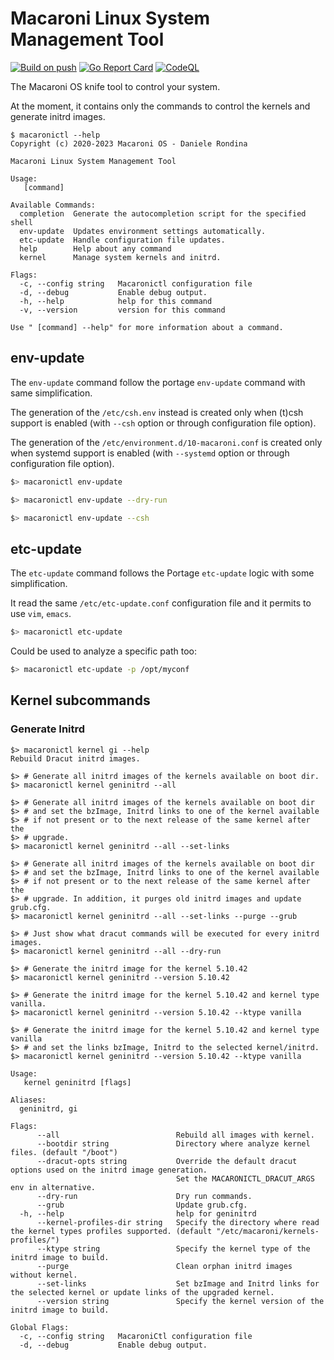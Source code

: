 # Macaroni Linux System Management Tool

[![Build on push](https://github.com/funtoo/macaronictl/actions/workflows/push.yml/badge.svg)](https://github.com/funtoo/macaronictl/actions/workflows/push.yml)
[![Go Report Card](https://goreportcard.com/badge/github.com/funtoo/macaronictl)](https://goreportcard.com/report/github.com/funtoo/macaronictl)
[![CodeQL](https://github.com/funtoo/macaronictl/actions/workflows/codeql-analysis.yml/badge.svg)](https://github.com/funtoo/macaronictl/actions/workflows/codeql-analysis.yml)

The Macaroni OS knife tool to control your system.

At the moment, it contains only the commands to control
the kernels and generate initrd images.


```
$ macaronictl --help
Copyright (c) 2020-2023 Macaroni OS - Daniele Rondina

Macaroni Linux System Management Tool

Usage:
   [command]

Available Commands:
  completion  Generate the autocompletion script for the specified shell
  env-update  Updates environment settings automatically.
  etc-update  Handle configuration file updates.
  help        Help about any command
  kernel      Manage system kernels and initrd.

Flags:
  -c, --config string   Macaronictl configuration file
  -d, --debug           Enable debug output.
  -h, --help            help for this command
  -v, --version         version for this command

Use " [command] --help" for more information about a command.
```

## env-update

The `env-update` command follow the portage `env-update` command with
same simplification.

The generation of the `/etc/csh.env` instead is created only when
(t)csh support is enabled (with `--csh` option or through configuration
file option).

The generation of the `/etc/environment.d/10-macaroni.conf` is created only when
systemd support is enabled (with `--systemd` option or through configuration
file option).

```bash
$> macaronictl env-update

$> macaronictl env-update --dry-run

$> macaronictl env-update --csh
```

## etc-update

The `etc-update` command follows the Portage `etc-update` logic with
some simplification.

It read the same `/etc/etc-update.conf` configuration file and it permits to
use `vim`, `emacs`.

```bash
$> macaronictl etc-update
```

Could be used to analyze a specific path too:

```bash
$> macaronictl etc-update -p /opt/myconf
```

## Kernel subcommands

### Generate Initrd

```
$> macaronictl kernel gi --help
Rebuild Dracut initrd images.

$> # Generate all initrd images of the kernels available on boot dir.
$> macaronictl kernel geninitrd --all

$> # Generate all initrd images of the kernels available on boot dir
$> # and set the bzImage, Initrd links to one of the kernel available
$> # if not present or to the next release of the same kernel after the
$> # upgrade.
$> macaronictl kernel geninitrd --all --set-links

$> # Generate all initrd images of the kernels available on boot dir
$> # and set the bzImage, Initrd links to one of the kernel available
$> # if not present or to the next release of the same kernel after the
$> # upgrade. In addition, it purges old initrd images and update grub.cfg.
$> macaronictl kernel geninitrd --all --set-links --purge --grub

$> # Just show what dracut commands will be executed for every initrd images.
$> macaronictl kernel geninitrd --all --dry-run

$> # Generate the initrd image for the kernel 5.10.42
$> macaronictl kernel geninitrd --version 5.10.42

$> # Generate the initrd image for the kernel 5.10.42 and kernel type vanilla.
$> macaronictl kernel geninitrd --version 5.10.42 --ktype vanilla

$> # Generate the initrd image for the kernel 5.10.42 and kernel type vanilla
$> # and set the links bzImage, Initrd to the selected kernel/initrd.
$> macaronictl kernel geninitrd --version 5.10.42 --ktype vanilla

Usage:
   kernel geninitrd [flags]

Aliases:
  geninitrd, gi

Flags:
      --all                          Rebuild all images with kernel.
      --bootdir string               Directory where analyze kernel files. (default "/boot")
      --dracut-opts string           Override the default dracut options used on the initrd image generation.
                                     Set the MACARONICTL_DRACUT_ARGS env in alternative.
      --dry-run                      Dry run commands.
      --grub                         Update grub.cfg.
  -h, --help                         help for geninitrd
      --kernel-profiles-dir string   Specify the directory where read the kernel types profiles supported. (default "/etc/macaroni/kernels-profiles/")
      --ktype string                 Specify the kernel type of the initrd image to build.
      --purge                        Clean orphan initrd images without kernel.
      --set-links                    Set bzImage and Initrd links for the selected kernel or update links of the upgraded kernel.
      --version string               Specify the kernel version of the initrd image to build.

Global Flags:
  -c, --config string   MacaroniCtl configuration file
  -d, --debug           Enable debug output.
```

